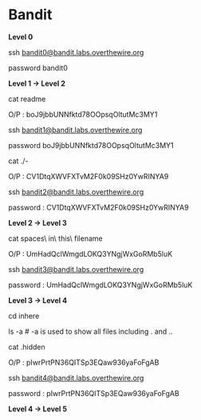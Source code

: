 # Bandit
<strong>Level 0</strong>

ssh bandit0@bandit.labs.overthewire.org

password bandit0


<strong>Level 1 -> Level 2</strong>

cat readme

O/P : boJ9jbbUNNfktd78OOpsqOltutMc3MY1


ssh bandit1@bandit.labs.overthewire.org

password boJ9jbbUNNfktd78OOpsqOltutMc3MY1


cat ./-

O/P : CV1DtqXWVFXTvM2F0k09SHz0YwRINYA9


ssh bandit2@bandit.labs.overthewire.org

password : CV1DtqXWVFXTvM2F0k09SHz0YwRINYA9


<strong>Level 2 -> Level 3</strong>


cat spaces\ in\ this\ filename

O/P : UmHadQclWmgdLOKQ3YNgjWxGoRMb5luK


ssh bandit3@bandit.labs.overthewire.org

password : UmHadQclWmgdLOKQ3YNgjWxGoRMb5luK


<strong>Level 3 -> Level 4</strong>

cd inhere

ls -a # -a is used to show all files including . and ..

cat .hidden

O/P : pIwrPrtPN36QITSp3EQaw936yaFoFgAB


ssh bandit4@bandit.labs.overthewire.org

password : pIwrPrtPN36QITSp3EQaw936yaFoFgAB

<strong>Level 4 -> Level 5</strong>
